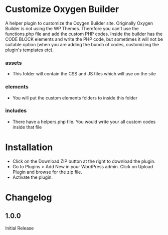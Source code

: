 # Customize Oxygen Builder
A helper plugin to customize the Oxygen Builder site. Originally Oxygen Builder is not using the WP Themes. Therefore you can't use the functions.php file and add the custom PHP codes. Inside the builder has the CODE BLOCK elements and write the PHP code, but sometimes it will not be suitable option (when you are adding the bunch of codes, customizing the plugin's templates etc).

### assets 
- This folder will contain the CSS and JS files which will use on the site

### elements 
- You will put the custom elements folders to inside this folder

### includes
- There have a helpers.php file. You would write your all custom codes inside that file

# Installation
* Click on the Download ZIP button at the right to download the plugin.
* Go to Plugins > Add New in your WordPress admin. Click on Upload Plugin and browse for the zip file.
* Activate the plugin.

# Changelog
## 1.0.0
Initial Release
